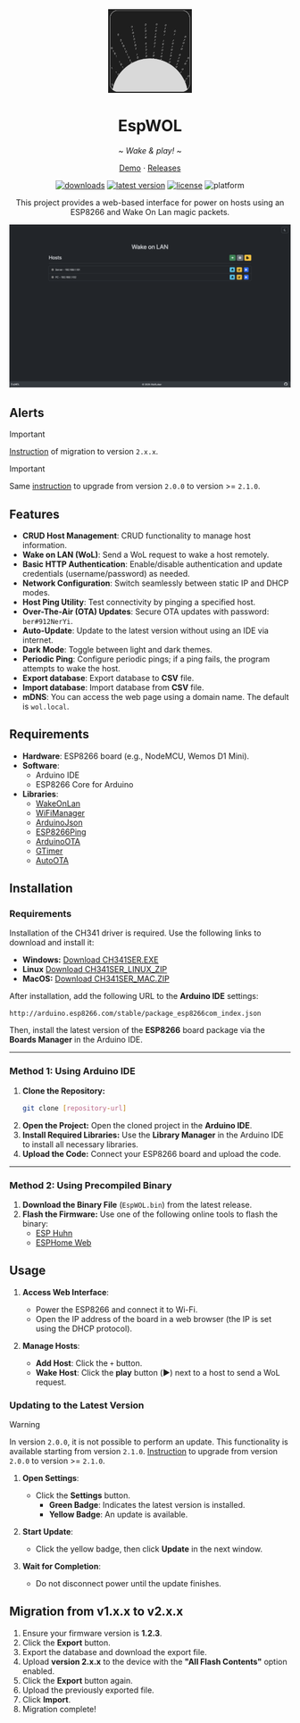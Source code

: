 <div align="center">
   <img width="150" height="150" src="logo.jpeg" alt="Logo">
   <h1><b>EspWOL</b></h1>
   <p><i>~ Wake & play! ~</i></p>
   <p align="center">
      <a href="https://stafloker.github.io/EspWOL/">Demo</a> ·
      <a href="https://github.com/StafLoker/EspWOL/releases">Releases</a>
   </p>
</div>

<div align="center">
   <a href="https://github.com/StafLoker/EspWOL/releases"><img src="https://img.shields.io/github/downloads/StafLoker/EspWOL/total.svg?style=flat" alt="downloads"/></a>
   <a href="https://github.com/StafLoker/EspWOL/releases"><img src="https://img.shields.io/github/release-pre/StafLoker/EspWOL.svg?style=flat" alt="latest version"/></a>
   <a href="https://github.com/StafLoker/EspWOL/blob/main/LICENSE"><img src="https://img.shields.io/github/license/StafLoker/EspWOL.svg?style=flat" alt="license"/></a>
   <img src="https://img.shields.io/badge/platform-ESP8266-blue.svg?style=flat" alt="platform"/>

   <p>This project provides a web-based interface for power on hosts using an ESP8266 and Wake On Lan magic packets.</p>

<img src="ui.png" width="824" alt="Screenshot">
</div>

## Alerts
> [!IMPORTANT]
> [Instruction](#migration-from-v1xx-to-v2xx) of migration to version `2.x.x`.

> [!IMPORTANT]
> Same [instruction](#migration-from-v1xx-to-v2xx) to upgrade from version `2.0.0` to version >= `2.1.0`.

## Features

- **CRUD Host Management**: CRUD functionality to manage host information.
- **Wake on LAN (WoL)**: Send a WoL request to wake a host remotely.
- **Basic HTTP Authentication**: Enable/disable authentication and update credentials (username/password) as needed.
- **Network Configuration**: Switch seamlessly between static IP and DHCP modes.
- **Host Ping Utility**: Test connectivity by pinging a specified host.
- **Over-The-Air (OTA) Updates**: Secure OTA updates with password: `ber#912NerYi`.
- **Auto-Update**: Update to the latest version without using an IDE via internet.
- **Dark Mode**: Toggle between light and dark themes.
- **Periodic Ping**: Configure periodic pings; if a ping fails, the program attempts to wake the host.
- **Export database**: Export database to **CSV** file.  
- **Import database**: Import database from **CSV** file.
- **mDNS**: You can access the web page using a domain name. The default is `wol.local`.

## Requirements

- **Hardware**: ESP8266 board (e.g., NodeMCU, Wemos D1 Mini).
- **Software**:
  - Arduino IDE
  - ESP8266 Core for Arduino
- **Libraries**:
  - [WakeOnLan](https://github.com/a7md0/WakeOnLan)
  - [WiFiManager](https://github.com/tzapu/WiFiManager)
  - [ArduinoJson](https://github.com/bblanchon/ArduinoJson)
  - [ESP8266Ping](https://github.com/dancol90/ESP8266Ping)
  - [ArduinoOTA](https://github.com/JAndrassy/ArduinoOTA)
  - [GTimer](https://github.com/GyverLibs/GTimer)
  - [AutoOTA](https://github.com/GyverLibs/AutoOTA)

## Installation

### Requirements  

Installation of the CH341 driver is required. Use the following links to download and install it:  

- **Windows:** [Download CH341SER.EXE](https://wch-ic.com/downloads/CH341SER_EXE.html)
- **Linux** [Download CH341SER_LINUX_ZIP](https://wch-ic.com/downloads/CH341SER_LINUX_ZIP.html)
- **MacOS:** [Download CH341SER_MAC.ZIP](https://wch-ic.com/downloads/CH341SER_MAC_ZIP.html)

After installation, add the following URL to the **Arduino IDE** settings:  

```
http://arduino.esp8266.com/stable/package_esp8266com_index.json
```  

Then, install the latest version of the **ESP8266** board package via the **Boards Manager** in the Arduino IDE.  

---

### Method 1: Using Arduino IDE  

1. **Clone the Repository:**  
   ```bash
   git clone [repository-url]
   ```  
2. **Open the Project:** Open the cloned project in the **Arduino IDE**.  
3. **Install Required Libraries:** Use the **Library Manager** in the Arduino IDE to install all necessary libraries.  
4. **Upload the Code:** Connect your ESP8266 board and upload the code.  

---

### Method 2: Using Precompiled Binary  

1. **Download the Binary File** (`EspWOL.bin`) from the latest release.  
2. **Flash the Firmware:** Use one of the following online tools to flash the binary:  
   - [ESP Huhn](https://esp.huhn.me)  
   - [ESPHome Web](https://web.esphome.io)  

## Usage

1. **Access Web Interface**:  
   - Power the ESP8266 and connect it to Wi-Fi.  
   - Open the IP address of the board in a web browser (the IP is set using the DHCP protocol).

2. **Manage Hosts**:  
   - **Add Host**: Click the `+` button.  
   - **Wake Host**: Click the **play** button (▶️) next to a host to send a WoL request.  

### Updating to the Latest Version

> [!WARNING]
> In version `2.0.0`, it is not possible to perform an update. This functionality is available starting from version `2.1.0`. [Instruction](#migration-from-v1xx-to-v2xx) to upgrade from version `2.0.0` to version >= `2.1.0`.

1. **Open Settings**:  
   - Click the **Settings** button.  
     - **Green Badge**: Indicates the latest version is installed.  
     - **Yellow Badge**: An update is available.  

2. **Start Update**:  
   - Click the yellow badge, then click **Update** in the next window.  

3. **Wait for Completion**:  
   - Do not disconnect power until the update finishes.

## Migration from v1.x.x to v2.x.x  

1. Ensure your firmware version is **1.2.3**.  
2. Click the **Export** button.  
3. Export the database and download the export file.  
4. Upload **version 2.x.x** to the device with the **"All Flash Contents"** option enabled.  
5. Click the **Export** button again.  
6. Upload the previously exported file.  
7. Click **Import**.  
8. Migration complete!